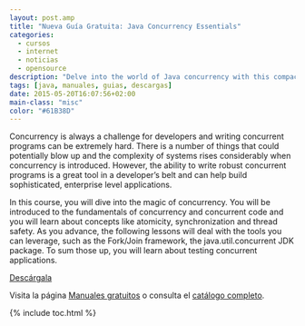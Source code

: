 ```yaml
---
layout: post.amp
title: "Nueva Guía Gratuita: Java Concurrency Essentials"
categories:
  - cursos
  - internet
  - noticias
  - opensource
description: "Delve into the world of Java concurrency with this compact guide that discusses everything around concurrency and synchronization!"
tags: [java, manuales, guias, descargas]
date: 2015-05-20T16:07:56+02:00
main-class: "misc"
color: "#61B38D"
---
```


<figure>
<a href="http://bashyc-blogspot.tradepub.com/c/pubRD.mpl?sr=oc&_t=oc:&qf=w_java06" target="_blank"><amp-img on="tap:lightbox1" role="button" tabindex="0" layout="responsive" src="/assets/img/Nueva Guía Gratuita: Java Concurrency Essentials.jpg" title="{{ page.title }}" alt="{{ page.title }}" width="175px" height="259px" /></a>
</figure>

Concurrency is always a challenge for developers and writing concurrent programs can be extremely hard. There is a number of things that could potentially blow up and the complexity of systems rises considerably when concurrency is introduced. However, the ability to write robust concurrent programs is a great tool in a developer’s belt and can help build sophisticated, enterprise level applications.

<!--ad-->

In this course, you will dive into the magic of concurrency. You will be introduced to the fundamentals of concurrency and concurrent code and you will learn about concepts like atomicity, synchronization and thread safety. As you advance, the following lessons will deal with the tools you can leverage, such as the Fork/Join framework, the java.util.concurrent JDK package. To sum those up, you will learn about testing concurrent applications.

<div class="button-post">
<a href="http://bashyc-blogspot.tradepub.com/c/pubRD.mpl?sr=oc&_t=oc:&qf=w_java06" target="_blank">Descárgala</a>
</div>

Visita la página [Manuales gratuitos][2] o consulta el [catálogo completo][3].

[2]: https://elbauldelprogramador.com/manuales-gratuitos/
[3]: http://elbauldelprogramador.tradepub.com/category/information-technology/1207/ "Catálogo completo de Guías gratuítas "

{% include toc.html %}
